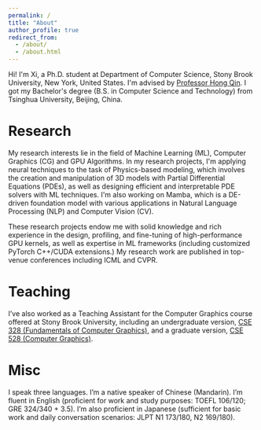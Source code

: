 ```yaml
---
permalink: /
title: "About"
author_profile: true
redirect_from: 
  - /about/
  - /about.html
---
```


Hi! I'm Xi, a Ph.D. student at Department of Computer Science, Stony Brook University, New York, United States. I'm advised by [Professor Hong Qin](https://www3.cs.stonybrook.edu/~qin/). I got my Bachelor's degree (B.S. in Computer Science and Technology) from Tsinghua University, Beijing, China. 

Research
======

My research interests lie in the field of Machine Learning (ML), Computer Graphics (CG) and GPU Algorithms. In my research projects, I'm applying neural techniques to the task of Physics-based modeling, which involves the creation and manipulation of 3D models with Partial Differential Equations (PDEs), as well as designing efficient and interpretable PDE solvers with ML techniques. I'm also working on Mamba, which is a DE-driven foundation model with various applications in Natural Language Processing (NLP) and Computer Vision (CV). 

These research projects endow me with solid knowledge and rich experience in the design, profiling, and fine-tuning of high-performance GPU kernels, as well as expertise in ML frameworks (including customized PyTorch C++/CUDA extensions.) My research work are published in top-venue conferences including ICML and CVPR. 

Teaching
======

I’ve also worked as a Teaching Assistant for the Computer Graphics course offered at Stony Brook University, including an undergraduate version, [CSE 328 (Fundamentals of Computer Graphics)](https://www3.cs.stonybrook.edu/~cse328/index.html), and a graduate version, [CSE 528 (Computer Graphics)](https://www3.cs.stonybrook.edu/~qin/courses/graphics/graphics.html).

Misc
======

I speak three languages. I’m a native speaker of Chinese (Mandarin). I’m fluent in English (proficient for work and study purposes: TOEFL 106/120; GRE 324/340 + 3.5). I’m also proficient in Japanese (sufficient for basic work and daily conversation scenarios: JLPT N1 173/180, N2 169/180).
